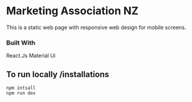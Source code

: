 # Marketing Association NZ
This is a static web page with responsive web design for mobile screens.

### Built With
React.Js
Material Ui

## To run locally /installations
```
npm intsall
npm run dev
```
